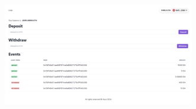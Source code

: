 ![alt text](https://raw.githubusercontent.com/BenBktech/Bank-with-Wagmi-V2-Viem-V2-and-RainbowKit-V2/main/bank.png)